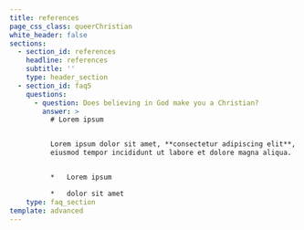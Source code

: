 ```yaml
---
title: references
page_css_class: queerChristian
white_header: false
sections:
  - section_id: references
    headline: references
    subtitle: ''
    type: header_section
  - section_id: faq5
    questions:
      - question: Does believing in God make you a Christian?
        answer: >
          # Lorem ipsum


          Lorem ipsum dolor sit amet, **consectetur adipiscing elit**, sed do
          eiusmod tempor incididunt ut labore et dolore magna aliqua.


          *   Lorem ipsum

          *   dolor sit amet
    type: faq_section
template: advanced
---
```

